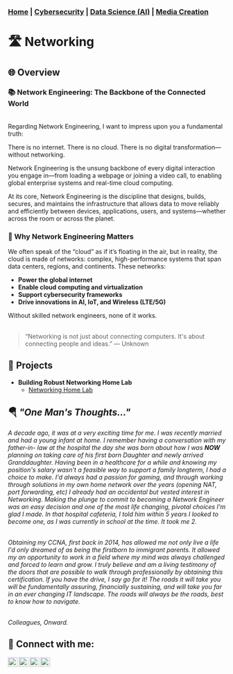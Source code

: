 ### [Home](https://github.com/Komonodrg-portfolio) | [Cybersecurity](https://github.com/Komonodrg-portfolio/Cybersecurity) | [Data Science (AI)](https://github.com/Komonodrg-portfolio/AI) | [Media Creation](https://github.com/Komonodrg-portfolio/MediaCreation)

# 🛣️ Networking

<h2>🌐 Overview</h2>
<h3>📚 Network Engineering: The Backbone of the Connected World</h3><br>  
Regarding Network Engineering, I want to impress upon you a fundamental truth:

There is no internet. There is no cloud. There is no digital transformation—without networking.

Network Engineering is the unsung backbone of every digital interaction you engage in—from loading a webpage or joining a video call, to enabling global enterprise systems and real-time cloud computing.

At its core, Network Engineering is the discipline that designs, builds, secures, and maintains the infrastructure that allows data to move reliably and efficiently between devices, applications, users, and systems—whether across the room or across the planet.

<h3>🔧 Why Network Engineering Matters</h3>

We often speak of the “cloud” as if it’s floating in the air, but in reality, the cloud is made of networks: complex, high-performance systems that span data centers, regions, and continents. These networks:

- <b>Power the global internet</b>
- <b>Enable cloud computing and virtualization</b>
- <b>Support cybersecurity frameworks</b>
- <b>Drive innovations in AI, IoT, and Wireless (LTE/5G)</b>

Without skilled network engineers, none of it works.
<br> 
<br> 


>“Networking is not just about connecting computers. It's about connecting people and ideas.”
— Unknown <br>


<h2>📂 Projects</h2>

- <b>Building Robust Networking Home Lab</b>
  - [Networking Home Lab](https://github.com/joshmadakor1/Algorithms-Practice)
  
<h2>🪂 <em>"One Man's Thoughts..."</em></h2>
<em>A decade ago, it was at a very exciting time for me.  I was recently married and had a young infant at home.  I remember having a conversation with my father-in- law at the hospital the day she was born about how I was <b>NOW</b> planning on taking care of his first born Daughter and newly arrived Granddaughter.  Having been in a healthcare for a while and knowing my position's salary wasn't a feasible way to support a family longterm, I had a choice to make.  I'd always had a passion for gaming, and through working through solutions in my own home network over the years (opening NAT, port forwarding, etc) I already had an accidental but vested interest in Networking.  Making the plunge to commit to becoming a Network Engineer was an easy decision and one of the most life changing, pivotal choices I'm glad I made.  In that hospital cafeteria, I told him within 5 years I looked to become one, as I was currently in school at the time.  It took me 2.<br>

<br>

Obtaining my CCNA, first back in 2014, has allowed me not only live a life I'd only dreamed of as being the firstborn to immigrant parents.  It allowed my an opportunity to work in a field where my mind was always challenged and forced to learn and grow.  I truly believe and am a living testimony of the doors that are possible to walk through professionally by obtaining this certification.  If you have the drive, I say go for it!  The roads it will take you will be fundamentally assuring, financially sustaining, and will take you far in an ever changing IT landscape.  The roads will always be the roads, best to know how to navigate.  

<br>Colleagues, Onward.</em><br> 




<h2> 🤳 Connect with me:</h2>

[<img align="left" alt="JoshMadakor | YouTube" width="22px" src="https://cdn.jsdelivr.net/npm/simple-icons@v3/icons/youtube.svg" />][youtube]
[<img align="left" alt="JoshMadakor | Tik Tok" width="22px" src="https://cdn.jsdelivr.net/npm/simple-icons@v3/icons/tiktok.svg" />][tiktok]
[<img align="left" alt="JoshMadakor | LinkedIn" width="22px" src="https://cdn.jsdelivr.net/npm/simple-icons@v3/icons/linkedin.svg" />][linkedin]
[<img align="left" alt="JoshMadakor | Instagram" width="22px" src="https://cdn.jsdelivr.net/npm/simple-icons@v3/icons/instagram.svg" />][instagram]

[tiktok]: https://tiktok.com/joshmadakor
[youtube]: https://www.youtube.com/c/joshmadakor
[instagram]: https://www.instagram.com/joshmadakor/
[linkedin]: https://linkedin.com/in/joshmadakor

<!--
**joshmadakor1/joshmadakor1** is a ✨ _special_ ✨ repository because its `README.md` (this file) appears on your GitHub profile.

Here are some ideas to get you started:

- 🔭 I’m currently working on ...
- 🌱 I’m currently learning ...
- 👯 I’m looking to collaborate on ...
- 🤔 I’m looking for help with ...
- 💬 Ask me about ...
- 📫 How to reach me: ...
- 😄 Pronouns: ...
- ⚡ Fun fact: ...
-->
